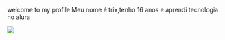welcome to my profile
Meu nome é trix,tenho 16 anos e aprendi tecnologia no alura

![](https://media1.tenor.com/m/4uKKrj5fSPAAAAAC/hello-anxiety.gif)
